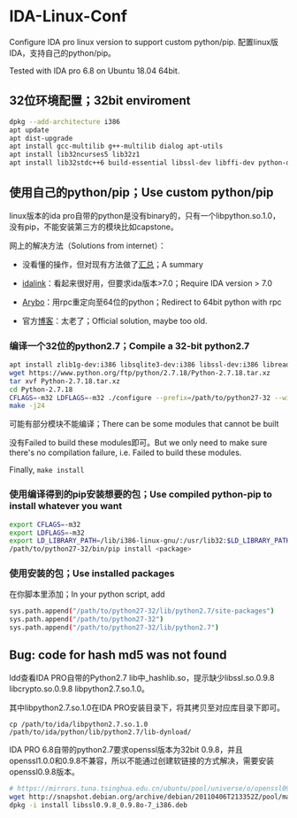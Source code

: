# IDA-Linux-Conf
Configure IDA pro linux version to support custom python/pip. 配置linux版IDA，支持自己的python/pip。

Tested with IDA pro 6.8 on Ubuntu 18.04 64bit.

## 32位环境配置；32bit enviroment
```bash
dpkg --add-architecture i386
apt update
apt dist-upgrade
apt install gcc-multilib g++-multilib dialog apt-utils
apt install lib32ncurses5 lib32z1
apt install lib32stdc++6 build-essential libssl-dev libffi-dev python-dev libssl-dev libgcc1:i386 zlib1g:i386
```

## 使用自己的python/pip；Use custom python/pip
linux版本的ida pro自带的python是没有binary的，只有一个libpython.so.1.0，没有pip，不能安装第三方的模块比如capstone。

网上的解决方法（Solutions from internet）：

  - 没看懂的操作，但对现有方法做了[汇总](https://duksctf.github.io/2017/03/15/Make-IDA-Pro-Great-Again.html)；A summary
  
  - [idalink](https://github.com/zardus/idalink)：看起来很好用，但要求ida版本>7.0；Require IDA version > 7.0
  

  - [Arybo](https://pythonhosted.org/arybo/integration.html)：用rpc重定向至64位的python；Redirect to 64bit python with rpc
  
  - 官方[博客](https://www.hex-rays.com/blog/installing-pip-packages-and-using-them-from-ida-on-a-64-bit-machine/)：太老了；Official solution, maybe too old.

### 编译一个32位的python2.7；Compile a 32-bit python2.7
```bash
apt install zlib1g-dev:i386 libsqlite3-dev:i386 libssl-dev:i386 libreadline-dev:i386 libncurses5-dev:i386 libffi-dev:i386 libbz2-dev:i386 libgcc1:i386 zlib1g:i386 libc6-dev-i386
wget https://www.python.org/ftp/python/2.7.18/Python-2.7.18.tar.xz
tar xvf Python-2.7.18.tar.xz
cd Python-2.7.18
CFLAGS=-m32 LDFLAGS=-m32 ./configure --prefix=/path/to/python27-32 --with-system-ffi --with-ensurepip=install
make -j24
```
可能有部分模块不能编译；There can be some modules that cannot be built

没有Failed to build these modules即可。But we only need to make sure there's no compilation failure, i.e. Failed to build these modules.

Finally, `make install`

### 使用编译得到的pip安装想要的包；Use compiled python-pip to install whatever you want
```bash
export CFLAGS=-m32
export LDFLAGS=-m32
export LD_LIBRARY_PATH=/lib/i386-linux-gnu/:/usr/lib32:$LD_LIBRARY_PATH
/path/to/python27-32/bin/pip install <package>
```
### 使用安装的包；Use installed packages
在你脚本里添加；In your python script, add
```bash
sys.path.append("/path/to/python27-32/lib/python2.7/site-packages") 
sys.path.append("/path/to/python27-32") 
sys.path.append("/path/to/python27-32/lib/python2.7")
```



## Bug: code for hash md5 was not found
ldd查看IDA PRO自带的Python2.7 lib中_hashlib.so，提示缺少libssl.so.0.9.8 libcrypto.so.0.9.8 libpython2.7.so.1.0。

其中libpython2.7.so.1.0在IDA PRO安装目录下，将其拷贝至对应库目录下即可。
```
cp /path/to/ida/libpython2.7.so.1.0 /path/to/ida/python/lib/python2.7/lib-dynload/
```

IDA PRO 6.8自带的python2.7要求openssl版本为32bit 0.9.8，并且openssl1.0.0和0.9.8不兼容，所以不能通过创建软链接的方式解决，需要安装openssl0.9.8版本。

```bash
# https://mirrors.tuna.tsinghua.edu.cn/ubuntu/pool/universe/o/openssl098/libssl0.9.8_0.9.8o-7ubuntu3.2_i386.deb
wget http://snapshot.debian.org/archive/debian/20110406T213352Z/pool/main/o/openssl098/libssl0.9.8_0.9.8o-7_i386.deb
dpkg -i install libssl0.9.8_0.9.8o-7_i386.deb
```
